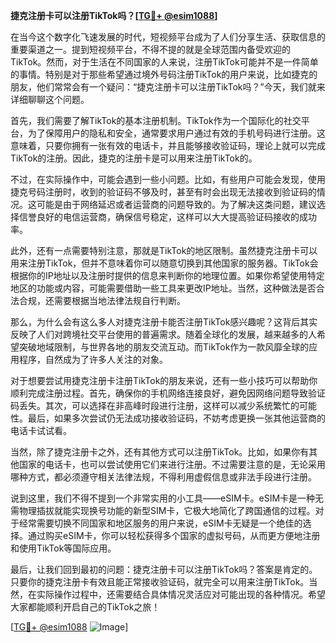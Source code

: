 **捷克注册卡可以注册TikTok吗？[[TG💪+ @esim1088](https://t.me/s/esim1088)]**

在当今这个数字化飞速发展的时代，短视频平台成为了人们分享生活、获取信息的重要渠道之一。提到短视频平台，不得不提的就是全球范围内备受欢迎的TikTok。然而，对于生活在不同国家的人来说，注册TikTok可能并不是一件简单的事情。特别是对于那些希望通过境外号码注册TikTok的用户来说，比如捷克的朋友，他们常常会有一个疑问：“捷克注册卡可以注册TikTok吗？”今天，我们就来详细聊聊这个问题。

首先，我们需要了解TikTok的基本注册机制。TikTok作为一个国际化的社交平台，为了保障用户的隐私和安全，通常要求用户通过有效的手机号码进行注册。这意味着，只要你拥有一张有效的电话卡，并且能够接收验证码，理论上就可以完成TikTok的注册。因此，捷克的注册卡是可以用来注册TikTok的。

不过，在实际操作中，可能会遇到一些小问题。比如，有些用户可能会发现，使用捷克号码注册时，收到的验证码不够及时，甚至有时会出现无法接收到验证码的情况。这可能是由于网络延迟或者运营商的问题导致的。为了解决这类问题，建议选择信誉良好的电信运营商，确保信号稳定，这样可以大大提高验证码接收的成功率。

此外，还有一点需要特别注意，那就是TikTok的地区限制。虽然捷克注册卡可以用来注册TikTok，但并不意味着你可以随意切换到其他国家的服务器。TikTok会根据你的IP地址以及注册时提供的信息来判断你的地理位置。如果你希望使用特定地区的功能或内容，可能需要借助一些工具来更改IP地址。当然，这种做法是否合法合规，还需要根据当地法律法规自行判断。

那么，为什么会有这么多人对捷克注册卡能否注册TikTok感兴趣呢？这背后其实反映了人们对跨境社交平台使用的普遍需求。随着全球化的发展，越来越多的人希望突破地域限制，与世界各地的朋友交流互动。而TikTok作为一款风靡全球的应用程序，自然成为了许多人关注的对象。

对于想要尝试用捷克注册卡注册TikTok的朋友来说，还有一些小技巧可以帮助你顺利完成注册过程。首先，确保你的手机网络连接良好，避免因网络问题导致验证码丢失。其次，可以选择在非高峰时段进行注册，这样可以减少系统繁忙的可能性。最后，如果多次尝试仍无法成功接收验证码，不妨考虑更换一张其他运营商的电话卡试试看。

当然，除了捷克注册卡之外，还有其他方式可以注册TikTok。比如，如果你有其他国家的电话卡，也可以尝试使用它们来进行注册。不过需要注意的是，无论采用哪种方式，都必须遵守相关法律法规，不得利用虚假信息或非法手段进行注册。

说到这里，我们不得不提到一个非常实用的小工具——eSIM卡。eSIM卡是一种无需物理插拔就能实现换号功能的新型SIM卡，它极大地简化了跨国通信的过程。对于经常需要切换不同国家和地区服务的用户来说，eSIM卡无疑是一个绝佳的选择。通过购买eSIM卡，你可以轻松获得多个国家的虚拟号码，从而更方便地注册和使用TikTok等国际应用。

最后，让我们回到最初的问题：捷克注册卡可以注册TikTok吗？答案是肯定的。只要你的捷克注册卡有效且能正常接收验证码，就完全可以用来注册TikTok。当然，在实际操作过程中，还需要结合具体情况灵活应对可能出现的各种情况。希望大家都能顺利开启自己的TikTok之旅！

[[TG💪+ @esim1088](https://t.me/s/esim1088) ![Image](https://i.postimg.cc/4NQfJmqS/Snipaste-2025-05-13-00-14-12.png)]